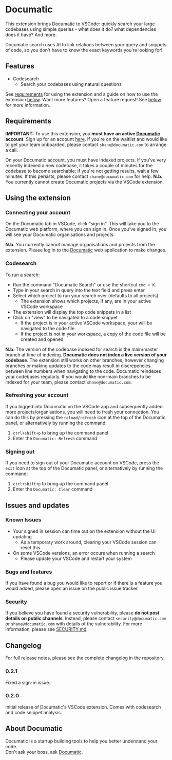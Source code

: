 # Documatic

This extension brings [Documatic] to VSCode:
quickly search your large codebases
using simple queries -
what does it do?
what dependencies does it have?
And more.

Documatic search uses AI to link relations between
your query and snippets of code,
so you don't have to know the exact keywords
you're looking for!


<!---![Demo of running a search on the Documatic extension](./resources/assets/vscode-demo.gif)--->

## Features

* Codesearch
  * Search your codebases using natural questions

See [requirements](#requirements) for using the extension
and a guide on how to use the extension [below](#using-the-extension).
Want more features?
Open a feature request!
See [below](#bugs-and-features)
for more information.

## Requirements

**IMPORTANT:** To use this extension,
you **must have an active [Documatic] account**.
Sign up for an account [here][documatic-app].
If you're on the waitlist
and would like to get your team onboarded,
please contact `shane@documatic.com`
to arrange a call.

On your Documatic account,
you must have indexed projects.
If you've very recently indexed a new codebase,
it takes a couple of minutes
for the codebase to become searchable;
if you're not getting results,
wait a few minutes.
If this persists,
please contact `shane@documatic.com`
for help.
**N.b.** You currently cannot create
Documatic projects via the VSCode extension.

## Using the extension

### Connecting your account

On the Documatic tab in VSCode, click "sign in".
This will take you to the Documatic web platform,
where you can sign in.
Once you've signed in,
you will see your Documatic organisations
and projects.

**N.b.** You currently cannot manage organisations
and projects from the extension.
Please log in to the [Documatic][documatic-app]
web application to make changes.

### Codesearch

To run a search:

* Run the command "Documatic Search" or use the shortcut `cmd + K`.
* Type in your search in query into the text field and press enter
* Select which project to run your search over (defaults to all projects)
  * The extension shows which projects, if any, are in your active VSCode workspace
* The extension will display the top code snippets in a list
* Click on "view" to be navigated to a code snippet
  * If the project is in your active VSCode workspace, your will be navigated to the code file
  * If the project is not in your workspace, a copy of the code file will be created and opened


**N.b.** The version of the codebase indexed for search
is the main/master branch at time of indexing.
**Documatic does not index a live version of your codebase**.
The extension still works on other branches,
however changing branches or making updates to the code
may result in discrepencies between line numbers
when navigating to the code.
Documatic reindexes your codebases regularly.
If you would like non-main branches to be indexed
for your team,
please contact `shane@documatic.com`.

### Refreshing your account

If you logged into Documatic on the VSCode app
and subsequently added more projects/organisations,
you will need to fresh your connection.
You can do this by pressing the `reload/refresh` icon
at the top of the Documatic panel,
or alternatively by running the command:

1. `ctrl+shift+p` to bring up the command panel
2. Enter the `Documatic: Refresh` command

### Signing out

If you need to sign out of your Documatic account
on VSCode,
press the `exit` icon
at the top of the Documatic panel,
or alternatively by running the command:

1. `ctrl+shift+p` to bring up the command panel
2. Enter the `Documatic: Clear` command

## Issues and updates

### Known Issues

* Your signed in session can time out on the extension without the UI updating
  * As a temporary work around, clearing your VSCode session can reset this
* On some VSCode versions, an error occurs when running a search
  * Please update your VSCode and restart your system

### Bugs and features

If you have found a bug you would like to report
or if there is a feature
you would added,
please open an issue on the public issue tracker.

### Security

If you believe you have found a security vulnerability,
please **do not post details on public channels**.
Instead,
please contact `security@documatic.com`
or `shane@documatic.com`
with details of the vulnerability.
For more information,
please see [SECURITY.md](./SECURITY.md).

## Changelog

For full release notes,
please see the complete changelog
in the repository.

### 0.2.1

Fixed a sign-in issue.

### 0.2.0

Initial release of Documatic's VSCode extension.
Comes with codesearch and code snippet analysis.


## About Documatic

Documatic is a startup
building tools to help you better understand your code.\
Don't ask your boss,
ask [Documatic].


[documatic]: https://www.documatic.com
[documatic-app]: https://app.documatic.com
